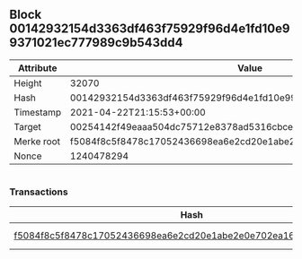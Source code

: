 ## Block 00142932154d3363df463f75929f96d4e1fd10e99371021ec777989c9b543dd4

Attribute | Value
--- | ---
Height | 32070
Hash | 00142932154d3363df463f75929f96d4e1fd10e99371021ec777989c9b543dd4
Timestamp | 2021-04-22T21:15:53+00:00
Target | 00254142f49eaaa504dc75712e8378ad5316cbcead634704b3734b6271167cc4
Merke root | f5084f8c5f8478c17052436698ea6e2cd20e1abe2e0e702ea16095377e25376d
Nonce | 1240478294

```

```

### Transactions

Hash | Amount
--- | ---
[f5084f8c5f8478c17052436698ea6e2cd20e1abe2e0e702ea16095377e25376d](f5084f8c5f8478c17052436698ea6e2cd20e1abe2e0e702ea16095377e25376d.md) | 10.00000000 SKEPTI 
